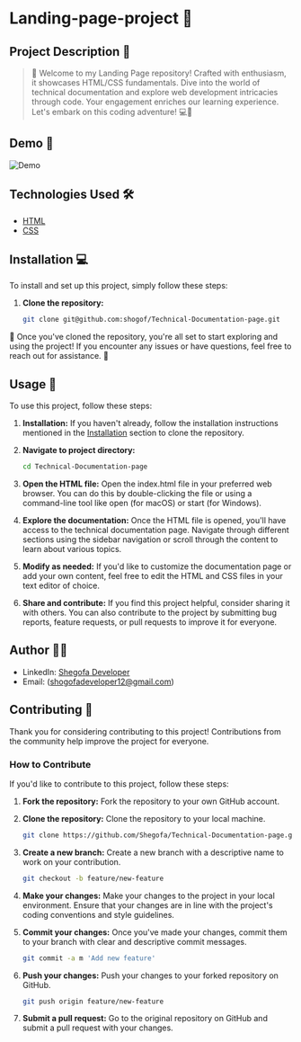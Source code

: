 # Landing-page-project 🚀

## Project Description 📝

> 🌟 Welcome to my Landing Page repository! Crafted with enthusiasm, it showcases HTML/CSS fundamentals. Dive into the world of technical documentation and explore web development intricacies through code. Your engagement enriches our learning experience. Let's embark on this coding adventure! 💻🎉

## Demo 📸

![Demo](https://giphy.com/gifs/aCVBMXRdyZe63gCnLX)


## Technologies Used 🛠️

- [HTML](https://developer.mozilla.org/en-US/docs/Web/HTML)
- [CSS](https://developer.mozilla.org/en-US/docs/Web/CSS)

## Installation 💻

To install and set up this project, simply follow these steps:

1. **Clone the repository:**
   ```bash
   git clone git@github.com:shogof/Technical-Documentation-page.git
   ```

🎉 Once you've cloned the repository, you're all set to start exploring and using the project! If you encounter any issues or have questions, feel free to reach out for assistance. 🚀

## Usage 🎯

To use this project, follow these steps:

1. **Installation:**
   If you haven't already, follow the installation instructions mentioned in the [Installation](#installation-) section to clone the repository.

2. **Navigate to project directory:**
   ```bash
   cd Technical-Documentation-page
   ```
3. **Open the HTML file:**
   Open the index.html file in your preferred web browser. You can do this by double-clicking the file or using a command-line tool like open (for macOS) or start (for Windows).

4. **Explore the documentation:**
   Once the HTML file is opened, you'll have access to the technical documentation page. Navigate through different sections using the sidebar navigation or scroll through the content to learn about various topics.

5. **Modify as needed:**
   If you'd like to customize the documentation page or add your own content, feel free to edit the HTML and CSS files in your text editor of choice.

6. **Share and contribute:**
   If you find this project helpful, consider sharing it with others. You can also contribute to the project by submitting bug reports, feature requests, or pull requests to improve it for everyone.

## Author 👩‍💻

- LinkedIn: [Shegofa Developer](www.linkedin.com/in/shegofa-developer-aa362030b)
- Email: (shogofadeveloper12@gmail.com)

## Contributing 🤝

Thank you for considering contributing to this project! Contributions from the community help improve the project for everyone.

### How to Contribute

If you'd like to contribute to this project, follow these steps:

1.  **Fork the repository:**
    Fork the repository to your own GitHub account.

2.  **Clone the repository:**
    Clone the repository to your local machine.

    ```bash
    git clone https://github.com/Shegofa/Technical-Documentation-page.git
    ```

3.  **Create a new branch:**
    Create a new branch with a descriptive name to work on your contribution.

    ```bash
    git checkout -b feature/new-feature

    ```

4.  **Make your changes:**
    Make your changes to the project in your local environment. Ensure that your changes are in line with the project's coding conventions and style guidelines.

5.  **Commit your changes:**
    Once you've made your changes, commit them to your branch with clear and descriptive commit messages.

    ```bash
    git commit -a m 'Add new feature'

    ```

6.  **Push your changes:**
    Push your changes to your forked repository on GitHub.

    ```bash
    git push origin feature/new-feature

    ```

7.  **Submit a pull request:**
    Go to the original repository on GitHub and submit a pull request with your changes.
